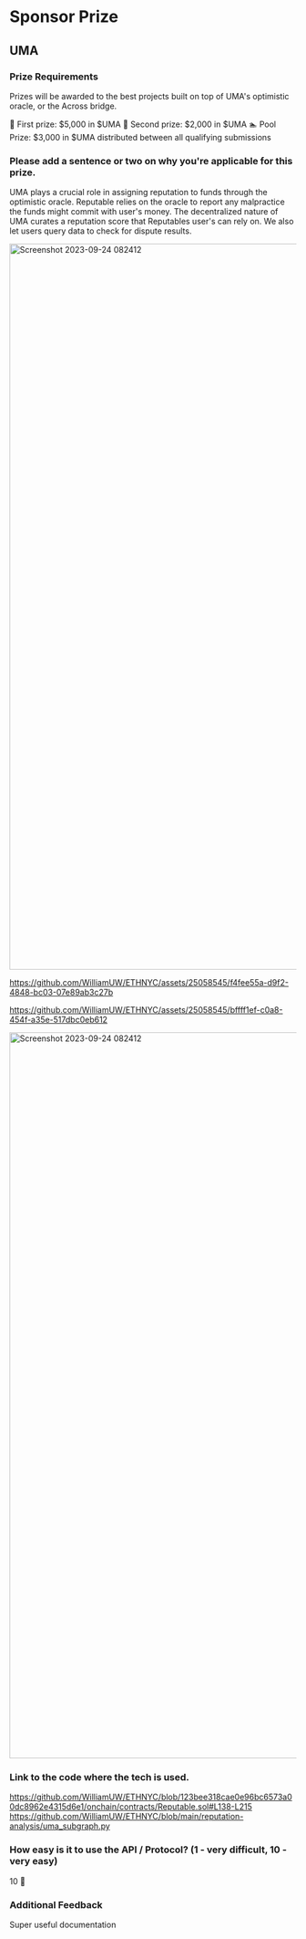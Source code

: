 # Sponsor Prize

## UMA

### Prize Requirements
Prizes will be awarded to the best projects built on top of UMA's optimistic oracle, or the Across bridge.

🥇 First prize: $5,000 in $UMA
🥈 Second prize: $2,000 in $UMA
🏊 Pool Prize: $3,000 in $UMA distributed between all qualifying submissions

### Please add a sentence or two on why you're applicable for this prize.
UMA plays a crucial role in assigning reputation to funds through the optimistic oracle. Reputable relies on the oracle to report any malpractice the funds might commit with user's money. The decentralized nature of UMA curates a reputation score that Reputables user's can rely on. We also let users query data to check for dispute results.

<img width="1273" alt="Screenshot 2023-09-24 082412" src="https://github.com/WilliamUW/ETHNYC/assets/22282583/04bee516-f528-4e3c-a9df-c7512ee74c93">

https://github.com/WilliamUW/ETHNYC/assets/25058545/f4fee55a-d9f2-4848-bc03-07e89ab3c27b



https://github.com/WilliamUW/ETHNYC/assets/25058545/bffff1ef-c0a8-454f-a35e-517dbc0eb612


<img width="1273" alt="Screenshot 2023-09-24 082412" src="https://github.com/WilliamUW/ETHNYC/assets/22282583/86062daa-4263-4a73-bdf8-9f5d34f54902">



### Link to the code where the tech is used.
https://github.com/WilliamUW/ETHNYC/blob/123bee318cae0e96bc6573a00dc8962e4315d6e1/onchain/contracts/Reputable.sol#L138-L215
https://github.com/WilliamUW/ETHNYC/blob/main/reputation-analysis/uma_subgraph.py

### How easy is it to use the API / Protocol? (1 - very difficult, 10 - very easy)
10 🌟

### Additional Feedback
Super useful documentation

